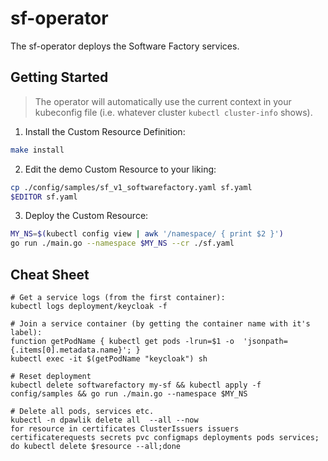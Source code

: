 # sf-operator

The sf-operator deploys the Software Factory services.

## Getting Started
> The operator will automatically use the current context in your kubeconfig file (i.e. whatever cluster `kubectl cluster-info` shows).

1. Install the Custom Resource Definition:

```sh
make install
```

2. Edit the demo Custom Resource to your liking:

```sh
cp ./config/samples/sf_v1_softwarefactory.yaml sf.yaml
$EDITOR sf.yaml
```

3. Deploy the Custom Resource:

```sh
MY_NS=$(kubectl config view | awk '/namespace/ { print $2 }')
go run ./main.go --namespace $MY_NS --cr ./sf.yaml
```

## Cheat Sheet

```
# Get a service logs (from the first container):
kubectl logs deployment/keycloak -f

# Join a service container (by getting the container name with it's label):
function getPodName { kubectl get pods -lrun=$1 -o  'jsonpath={.items[0].metadata.name}'; }
kubectl exec -it $(getPodName "keycloak") sh

# Reset deployment
kubectl delete softwarefactory my-sf && kubectl apply -f config/samples && go run ./main.go --namespace $MY_NS

# Delete all pods, services etc.
kubectl -n dpawlik delete all  --all --now
for resource in certificates ClusterIssuers issuers certificaterequests secrets pvc configmaps deployments pods services; do kubectl delete $resource --all;done
```
